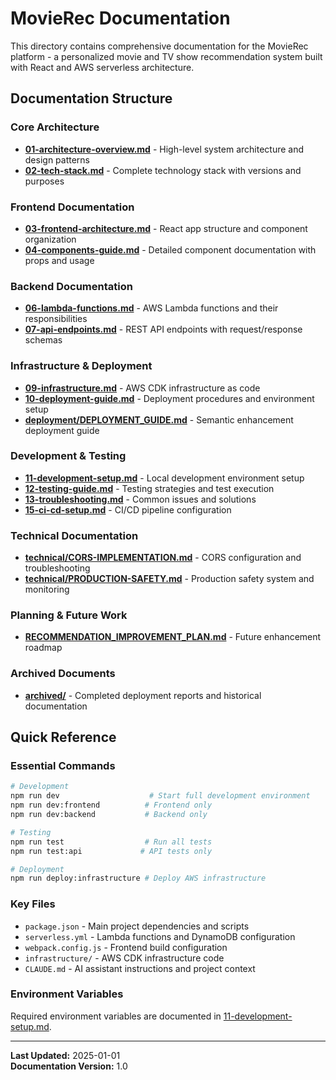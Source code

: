 # MovieRec Documentation

This directory contains comprehensive documentation for the MovieRec platform - a personalized movie and TV show recommendation system built with React and AWS serverless architecture.

## Documentation Structure

### Core Architecture
- **[01-architecture-overview.md](01-architecture-overview.md)** - High-level system architecture and design patterns
- **[02-tech-stack.md](02-tech-stack.md)** - Complete technology stack with versions and purposes

### Frontend Documentation
- **[03-frontend-architecture.md](03-frontend-architecture.md)** - React app structure and component organization
- **[04-components-guide.md](04-components-guide.md)** - Detailed component documentation with props and usage

### Backend Documentation
- **[06-lambda-functions.md](06-lambda-functions.md)** - AWS Lambda functions and their responsibilities
- **[07-api-endpoints.md](07-api-endpoints.md)** - REST API endpoints with request/response schemas

### Infrastructure & Deployment
- **[09-infrastructure.md](09-infrastructure.md)** - AWS CDK infrastructure as code
- **[10-deployment-guide.md](10-deployment-guide.md)** - Deployment procedures and environment setup
- **[deployment/DEPLOYMENT_GUIDE.md](deployment/DEPLOYMENT_GUIDE.md)** - Semantic enhancement deployment guide

### Development & Testing  
- **[11-development-setup.md](11-development-setup.md)** - Local development environment setup
- **[12-testing-guide.md](12-testing-guide.md)** - Testing strategies and test execution
- **[13-troubleshooting.md](13-troubleshooting.md)** - Common issues and solutions
- **[15-ci-cd-setup.md](15-ci-cd-setup.md)** - CI/CD pipeline configuration

### Technical Documentation
- **[technical/CORS-IMPLEMENTATION.md](technical/CORS-IMPLEMENTATION.md)** - CORS configuration and troubleshooting
- **[technical/PRODUCTION-SAFETY.md](technical/PRODUCTION-SAFETY.md)** - Production safety system and monitoring

### Planning & Future Work
- **[RECOMMENDATION_IMPROVEMENT_PLAN.md](RECOMMENDATION_IMPROVEMENT_PLAN.md)** - Future enhancement roadmap

### Archived Documents
- **[archived/](archived/)** - Completed deployment reports and historical documentation

## Quick Reference

### Essential Commands
```bash
# Development
npm run dev                    # Start full development environment
npm run dev:frontend          # Frontend only
npm run dev:backend           # Backend only

# Testing  
npm run test                  # Run all tests
npm run test:api             # API tests only

# Deployment
npm run deploy:infrastructure # Deploy AWS infrastructure
```

### Key Files
- `package.json` - Main project dependencies and scripts
- `serverless.yml` - Lambda functions and DynamoDB configuration
- `webpack.config.js` - Frontend build configuration
- `infrastructure/` - AWS CDK infrastructure code
- `CLAUDE.md` - AI assistant instructions and project context

### Environment Variables
Required environment variables are documented in [11-development-setup.md](11-development-setup.md).

---

**Last Updated:** 2025-01-01  
**Documentation Version:** 1.0